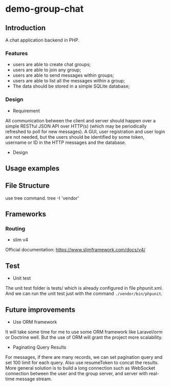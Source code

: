 # demo-group-chat

## Introduction

A chat application backend in PHP.

### Features

* users are able to create chat groups;
* users are able to join any group;
* users are able to send messages within groups;
* users are able to list all the messages within a group;
* The data should be stored in a simple SQLite database;

### Design

* Requirement

All communication between the client and server should happen over a simple RESTful JSON API over HTTP(s) (which may be periodically refreshed to poll for new messages). A GUI, user registration and user login are not needed, but the users should be identified by some token, username or ID in the HTTP messages and the database.

* Design







## Usage examples







## File Structure

use tree command. tree -I 'vendor'





## Frameworks

### Routing

* slim v4

Official documentation: https://www.slimframework.com/docs/v4/




## Test

* Unit test

The unit test folder is tests/ which is already configured in file phpunit.xml.
 And we can run the unit test just with the command `./vendor/bin/phpunit`.


## Future improvements

* Use ORM framework

It will take some time for me to use some ORM framework like Laravel/orm or Doctrine well.
But the use of ORM will grant the project more scalability.

* Paginating Query Results 

For messages, if there are many records, we can set pagination query and set 100 limit for each query.
Also use resumeToken to concat the results. More general solution is to build a long connection such 
as WebSocket connection between the user and the group server, and server with real-time message stream.
